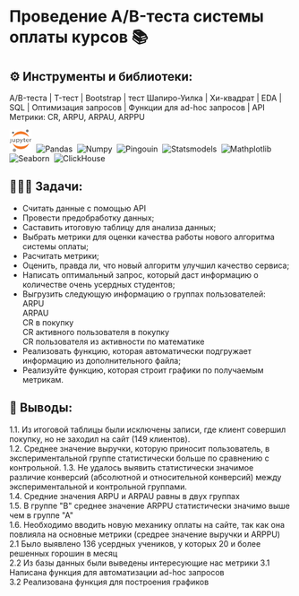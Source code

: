 # Проведение A/B-теста системы оплаты курсов 📚
## ⚙️ Инструменты и библиотеки:
A/B-теста | T-тест | Bootstrap | тест Шапиро-Уилка | Хи-квадрат | EDA | SQL | Оптимизация запросов | Функции для ad-hoc запросов | API 
Метрики: CR, ARPU, ARPAU, ARPPU

<div>
  <img src="https://github.com/devicons/devicon/blob/master/icons/jupyter/jupyter-original-wordmark.svg" title="Jupyter" alt="Jupyter" width="40" height="40"/>&nbsp;
  <img src="https://pandas.pydata.org/static/img/pandas_white.svg" title="Pandas" alt="Pandas" height="40"/>&nbsp;
  <img src="https://camo.githubusercontent.com/6631ab3e404c95feff2366126736bf6b3759e4be11357ea07405a3527b9a3138/68747470733a2f2f696d672e736869656c64732e696f2f62616467652f6e756d70792d2532333031333234332e7376673f7374796c653d666f722d7468652d6261646765266c6f676f3d6e756d7079266c6f676f436f6c6f723d7768697465" title="Numpy" alt="Numpy" height="30"/>&nbsp;
  <img src="https://pingouin-stats.org/build/html/_images/logo_pingouin.png" title="Pingouin" alt="Pingouin" height="30"/>&nbsp;
  <img src="https://avatars.mds.yandex.net/i?id=ed4bb20472a95e34f0ee6dc8de3069ccf373f67d-8497452-images-thumbs&n=13" title="Statsmodels" alt="Statsmodels" height="30"/>&nbsp;
  <img src="https://camo.githubusercontent.com/9e175adcb5e76a230ffd53ed1e78034277d31171b77358865b2be148d0b523d3/68747470733a2f2f696d672e736869656c64732e696f2f62616467652f4d6174706c6f746c69622d2532336666666666662e7376673f7374796c653d666f722d7468652d6261646765266c6f676f3d4d6174706c6f746c6962266c6f676f436f6c6f723d626c61636b" title="Mathplotlib" alt="Mathplotlib" height="30"/>&nbsp;
  <img src="https://avatars.mds.yandex.net/i?id=3b1d13a52ed933827565a138d9a0f7b8cc7df932-12490006-images-thumbs&n=13" title="Seaborn" alt="Seaborn" height="30"/>&nbsp;
  <img src="https://avatars.mds.yandex.net/i?id=8f15f2ddbf0b080a77ed0a53bf419b1d11113da9-9829492-images-thumbs&n=13" title="ClickHouse" alt="ClickHouse" height="30"/>&nbsp;
</div>

## 👩🏻‍💻 Задачи:
- Считать данные с помощью API
- Провести предобработку данных;
- Саставить итоговую таблицу для анализа данных;
- Выбрать метрики для оценки качества работы нового алгоритма системы оплаты;
- Расчитать метрики;
- Оценить, правда ли, что новый алгоритм улучшил качество сервиса;
- Написать оптимальный запрос, который даст информацию о количестве очень усердных студентов;
- Выгрузить следующую информацию о группах пользователей:  
    ARPU  
    ARPAU  
    CR в покупку  
    СR активного пользователя в покупку  
    CR пользователя из активности по математике
- Реализовать функцию, которая автоматически подгружает информацию из дополнительного файла;
- Реализуйте функцию, которая строит графики по получаемым метрикам.

## 🔎 Выводы:
1.1. Из итоговой таблицы были исключены записи, где клиент совершил покупку, но не заходил на сайт (149 клиентов).  
1.2. Среднее значение выручки, которую приносит пользователь, в экспериментальной группе статистически больше по сравнению с контрольной. 
1.3. Не удалось выявить статистически значимое различие конверсий (абсолютной и относительной конверсий) между экспериментальной и контрольной группами.  
1.4. Средние значения ARPU и ARPAU равны в двух группах  
1.5. В группе "B" среднее значение ARPPU статистически значимо выше чем в группе "А"  
1.6. Необходимо вводить новую механику оплаты на сайте, так как она повлияла на основные метрики (средрее значение выручки и ARPPU)  
2.1 Было выявлено 136 усердных учеников, у которых 20 и более решенных горошин в месяц  
2.2 Из базы данных были выведены интересующие нас метрики
3.1 Написана функция для автоматизации ad-hoc запросов  
3.2 Реализована функция для построения графиков  
